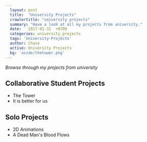 ```yaml
---
  layout: post
  title:  "University Projects"
  crawlertitle: "university projects"
  summary: "Have a look at all my projects from university."
  date:   2017-01-31  +0700
  categories: university_projects
  tags: 'University-Projects'
  author: Chase
  active: University Projects
  bg: 'aside/thetower.png'
---
```

*Browse through my projects from university*

  ## Collaborative Student Projects 
  * The Tower
  * It is better for us
  
  ## Solo Projects
  * 2D Animations
  * A Dead Man's Blood Flows

